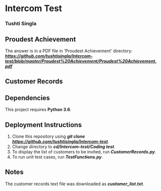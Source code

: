 # Intercom Test
### Tushti Singla


## Proudest Achievement
The answer is in a PDF file in 'Proudest Achievement' directory:
<i><b>https://github.com/tushtisingla/Intercom-test/blob/master/Proudest%20Achievement/Proudest%20Achievement.pdf</b></i>


## Customer Records

## Dependencies
This project requires <b>Python 3.6</b>.

## Deployment Instructions
1. Clone this repository using <i><b>git clone https://github.com/tushtisingla/Intercom-test</b></i>.
2. Change directory to <b><i>cd/Intercom-test/Coding test</i></b>.
3. To display the list of customers to be invited, run <b><i>CustomerRecords.py</i></b>.
4. To run unit test cases, run <b><i>TestFunctions.py</i></b>.

## Notes
The customer records text file was downloaded as <i><b>customer_list.txt</b></i>.
